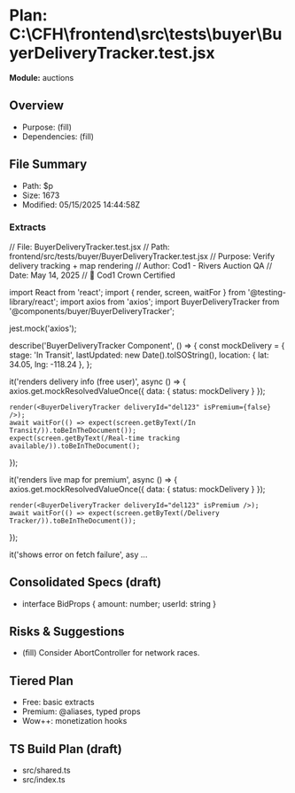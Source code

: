 # Plan: C:\CFH\frontend\src\tests\buyer\BuyerDeliveryTracker.test.jsx
**Module:** auctions

## Overview
- Purpose: (fill)
- Dependencies: (fill)

## File Summary
- Path: $p
- Size: 1673
- Modified: 05/15/2025 14:44:58Z

### Extracts
// File: BuyerDeliveryTracker.test.jsx
// Path: frontend/src/tests/buyer/BuyerDeliveryTracker.test.jsx
// Purpose: Verify delivery tracking + map rendering
// Author: Cod1 - Rivers Auction QA
// Date: May 14, 2025
// 👑 Cod1 Crown Certified

import React from 'react';
import { render, screen, waitFor } from '@testing-library/react';
import axios from 'axios';
import BuyerDeliveryTracker from '@components/buyer/BuyerDeliveryTracker';

jest.mock('axios');

describe('BuyerDeliveryTracker Component', () => {
  const mockDelivery = {
    stage: 'In Transit',
    lastUpdated: new Date().toISOString(),
    location: { lat: 34.05, lng: -118.24 },
  };

  it('renders delivery info (free user)', async () => {
    axios.get.mockResolvedValueOnce({ data: { status: mockDelivery } });

    render(<BuyerDeliveryTracker deliveryId="del123" isPremium={false} />);
    await waitFor(() => expect(screen.getByText(/In Transit/)).toBeInTheDocument());
    expect(screen.getByText(/Real-time tracking available/)).toBeInTheDocument();
  });

  it('renders live map for premium', async () => {
    axios.get.mockResolvedValueOnce({ data: { status: mockDelivery } });

    render(<BuyerDeliveryTracker deliveryId="del123" isPremium />);
    await waitFor(() => expect(screen.getByText(/Delivery Tracker/)).toBeInTheDocument());
  });

  it('shows error on fetch failure', asy
...


## Consolidated Specs (draft)
- interface BidProps { amount: number; userId: string }

## Risks & Suggestions
- (fill) Consider AbortController for network races.

## Tiered Plan
- Free: basic extracts
- Premium: @aliases, typed props
- Wow++: monetization hooks

## TS Build Plan (draft)
- src/shared.ts
- src/index.ts
